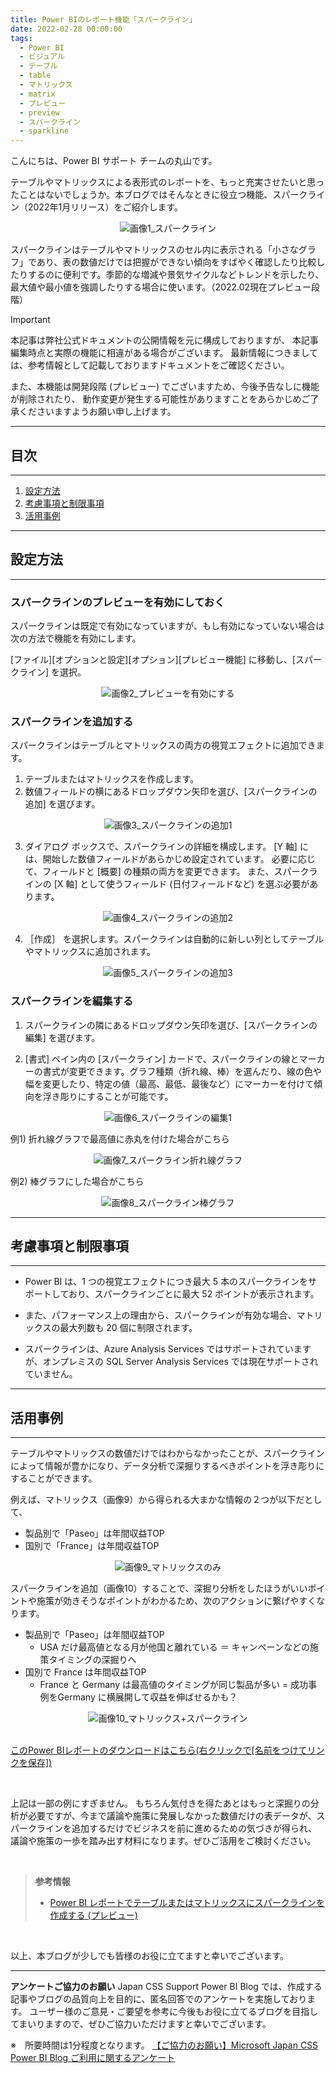 ```yaml
---
title: Power BIのレポート機能「スパークライン」 
date: 2022-02-28 00:00:00
tags:
  - Power BI
  - ビジュアル
  - テーブル
  - table
  - マトリックス
  - matrix
  - プレビュー
  - preview
  - スパークライン
  - sparkline
---
```


こんにちは、Power BI サポート チームの丸山です。 

テーブルやマトリックスによる表形式のレポートを、もっと充実させたいと思ったことはないでしょうか。本ブログではそんなときに役立つ機能、スパークライン（2022年1月リリース）をご紹介します。 

<!-- more -->

<div align="center">
<img src="pic001.PNG" alt="画像1_スパークライン" title="画像1_スパークライン">
</div>

スパークラインはテーブルやマトリックスのセル内に表示される「小さなグラフ」であり、表の数値だけでは把握ができない傾向をすばやく確認したり比較したりするのに便利です。季節的な増減や景気サイクルなどトレンドを示したり、最大値や最小値を強調したりする場合に使います。（2022.02現在プレビュー段階） 


> [!IMPORTANT]
> 本記事は弊社公式ドキュメントの公開情報を元に構成しておりますが、
> 本記事編集時点と実際の機能に相違がある場合がございます。
> 最新情報につきましては、参考情報として記載しておりますドキュメントをご確認ください。
> 
> また、本機能は開発段階 (プレビュー) でございますため、今後予告なしに機能が削除されたり、
> 動作変更が発生する可能性がありますことをあらかじめご了承くださいますようお願い申し上げます。

---
## 目次
---
1. [設定方法](#設定方法)
2. [考慮事項と制限事項](#考慮事項と制限事項)
3. [活用事例](#活用事例)

---
## 設定方法
---

### スパークラインのプレビューを有効にしておく 

スパークラインは既定で有効になっていますが、もし有効になっていない場合は次の方法で機能を有効にします。 

[ファイル][オプションと設定][オプション][プレビュー機能] に移動し、[スパークライン] を選択。 

<div align="center">
<img src="pic002.PNG" alt="画像2_プレビューを有効にする" title="画像2_プレビューを有効にする">
</div>


### スパークラインを追加する 
スパークラインはテーブルとマトリックスの両方の視覚エフェクトに追加できます。 

1. テーブルまたはマトリックスを作成します。 
2. 数値フィールドの横にあるドロップダウン矢印を選び、[スパークラインの追加] を選びます。

<div align="center">
<img src="pic003.PNG" alt="画像3_スパークラインの追加1" title="画像3_スパークラインの追加1">
</div>

3. ダイアログ ボックスで、スパークラインの詳細を構成します。 [Y 軸] には、開始した数値フィールドがあらかじめ設定されています。 必要に応じて、フィールドと [概要] の種類の両方を変更できます。 また、スパークラインの [X 軸] として使うフィールド (日付フィールドなど) を選ぶ必要があります。 

<div align="center">
<img src="pic004.PNG" alt="画像4_スパークラインの追加2" title="画像4_スパークラインの追加2">
</div>

4. ［作成］ を選択します。スパークラインは自動的に新しい列としてテーブルやマトリックスに追加されます。 

<div align="center">
<img src="pic005.PNG" alt="画像5_スパークラインの追加3" title="画像5_スパークラインの追加3">
</div>



### スパークラインを編集する 

1. スパークラインの隣にあるドロップダウン矢印を選び、[スパークラインの編集] を選びます。 

2. [書式] ペイン内の [スパークライン] カードで、スパークラインの線とマーカーの書式が変更できます。グラフ種類（折れ線、棒）を選んだり、線の色や幅を変更したり、特定の値（最高、最低、最後など）にマーカーを付けて傾向を浮き彫りにすることが可能です。 

<div align="center">
<img src="pic006.PNG" alt="画像6_スパークラインの編集1" title="画像6_スパークラインの編集1">
</div>

例1) 折れ線グラフで最高値に赤丸を付けた場合がこちら

<div align="center">
<img src="pic007.PNG" alt="画像7_スパークライン折れ線グラフ" title="画像7_スパークライン折れ線グラフ">
</div>

例2) 棒グラフにした場合がこちら 

<div align="center">
<img src="pic008.PNG" alt="画像8_スパークライン棒グラフ" title="画像8_スパークライン棒グラフ">
</div>


---
## 考慮事項と制限事項
---

- Power BI は、1 つの視覚エフェクトにつき最大 5 本のスパークラインをサポートしており、スパークラインごとに最大 52 ポイントが表示されます。 

- また、パフォーマンス上の理由から、スパークラインが有効な場合、マトリックスの最大列数も 20 個に制限されます。 

- スパークラインは、Azure Analysis Services ではサポートされていますが、オンプレミスの SQL Server Analysis Services では現在サポートされていません。 



---
## 活用事例
---

テーブルやマトリックスの数値だけではわからなかったことが、スパークラインによって情報が豊かになり、データ分析で深掘りするべきポイントを浮き彫りにすることができます。 

例えば、マトリックス（画像9）から得られる大まかな情報の２つが以下だとして、 

- 製品別で「Paseo」は年間収益TOP 
- 国別で「France」は年間収益TOP 

<div align="center">
<img src="pic009.PNG" alt="画像9_マトリックスのみ" title="画像9_マトリックスのみ">
</div>


スパークラインを追加（画像10）することで、深掘り分析をしたほうがいいポイントや施策が効きそうなポイントがわかるため、次のアクションに繋げやすくなります。 

- 製品別で「Paseo」は年間収益TOP 
  + USA だけ最高値となる月が他国と離れている ＝ キャンペーンなどの施策タイミングの深掘りへ 
- 国別で France は年間収益TOP 
  + France と Germany は最高値のタイミングが同じ製品が多い = 成功事例をGermany に横展開して収益を伸ばせるかも？ 

<div align="center">
<img src="pic010.PNG" alt="画像10_マトリックス+スパークライン" title="画像10_マトリックス+スパークライン">
</div>

</br>

[このPower BIレポートのダウンロードはこちら(右クリックで[名前をつけてリンクを保存])](https://github.com/JPBAP-SQLBI/blog/raw/main/articles/powerbi/pbi_visual_sparkline/sample_pbix/sparkline_sample.pbix)

</br>


上記は一部の例にすぎません。 
もちろん気付きを得たあとはもっと深掘りの分析が必要ですが、今まで議論や施策に発展しなかった数値だけの表データが、スパークラインを追加するだけでビジネスを前に進めるための気づきが得られ、議論や施策の一歩を踏み出す材料になります。ぜひご活用をご検討ください。 

</br>

> **参考情報**
> - [Power BI レポートでテーブルまたはマトリックスにスパークラインを作成する (プレビュー)](https://learn.microsoft.com/ja-jp/power-bi/create-reports/power-bi-sparklines-tables)

</br>

以上、本ブログが少しでも皆様のお役に立てますと幸いでございます。

---

**アンケートご協力のお願い**
Japan CSS Support Power BI Blog では、作成する記事やブログの品質向上を目的に、匿名回答でのアンケートを実施しております。
ユーザー様のご意見・ご要望を参考に今後もお役に立てるブログを目指してまいりますので、ぜひご協力いただけますと幸いでございます。 

※　所要時間は1分程度となります。
[【ご協力のお願い】Microsoft Japan CSS Power BI Blog ご利用に関するアンケート](https://jpbap-sqlbi.github.io/blog/powerbi/pbi_blogsurvey2022/) 


 



